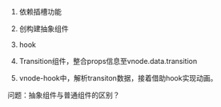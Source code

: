 1. 依赖插槽功能
2. 创构建抽象组件
3. hook

1. Transition组件，整合props信息至vnode.data.transition
2. vnode-hook中，解析transiton数据，接着借助hook实现动画。


问题：抽象组件与普通组件的区别？

